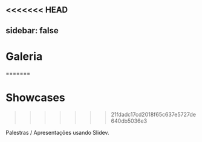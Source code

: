 <<<<<<< HEAD
---
sidebar: false
---

# Galeria
=======
# Showcases
>>>>>>> 21fdadc17cd2018f65c637e5727de640db5036e3

Palestras / Apresentações usando Slidev.

<!-- Edit in ./docs/.vitepress/showcases.ts -->
<ShowCases />
